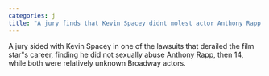 ```yaml
---
categories: j
title: "A jury finds that Kevin Spacey didnt molest actor Anthony Rapp in 1986"
---
```

A jury sided with Kevin Spacey in one of the lawsuits that derailed the film star"s career, finding he did not sexually abuse Anthony Rapp, then 14, while both were relatively unknown Broadway actors.